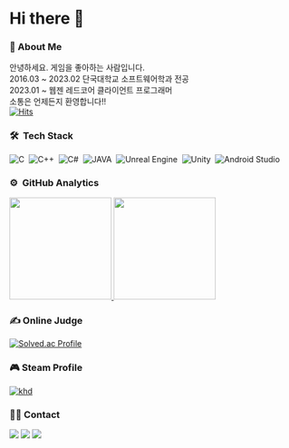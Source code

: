 # Hi there 👋
### 💬 About Me  
안녕하세요. 게임을 좋아하는 사람입니다.  
2016.03 ~ 2023.02 단국대학교 소프트웨어학과 전공  
2023.01 ~ 웹젠 레드코어 클라이언트 프로그래머  
소통은 언제든지 환영합니다!!  
[![Hits](https://hits.seeyoufarm.com/api/count/incr/badge.svg?url=https%3A%2F%2Fgithub.com%2Fvirtus2&count_bg=%2379C83D&title_bg=%23555555&icon=&icon_color=%23E7E7E7&title=hits&edge_flat=false)](https://hits.seeyoufarm.com)  

### 🛠 &nbsp;Tech Stack
![C](https://img.shields.io/badge/-C-A8B9CC?style=flat&logo=C&logoColor=white)&nbsp;
![C++](https://img.shields.io/badge/-C++-00599C?style=flat&logo=C%2B%2B&logoColor=white)&nbsp;
![C#](https://img.shields.io/badge/-C%23-239120?style=flat&logo=C%23&logoColor=white)&nbsp;
![JAVA](https://img.shields.io/badge/-JAVA-05122A?style=flat&logo=Java&logoColor=orange)&nbsp;
![Unreal Engine](https://img.shields.io/badge/-Unreal%20Engine-0E1128?style=flat&logo=unreal-engine&logoColor=white)&nbsp;
![Unity](https://img.shields.io/badge/-Unity-FFFFFF?style=flat&logo=unity&logoColor=grey)&nbsp;
![Android Studio](https://img.shields.io/badge/-Android-3DDC84?style=flat&logo=Android&logoColor=black)&nbsp;

### ⚙️ &nbsp;GitHub Analytics

<a href="https://github.com/virtus2">
  <img height="180em" src="https://github-readme-stats-eight-theta.vercel.app/api?username=virtus2&show_icons=true&theme=dark&include_all_commits=true&count_private=true"/>
  <img height="180em" src="https://github-readme-stats-eight-theta.vercel.app/api/top-langs/?username=virtus2&layout=compact&langs_count=6&theme=dark"/>
</a>

### ✍ Online Judge
[![Solved.ac Profile](http://mazassumnida.wtf/api/generate_badge?boj=upbo)](https://solved.ac/upbo)  

### 🎮 Steam Profile
[![khd](https://steam-stat.vercel.app/api?profileName=khd1234)](https://steamcommunity.com/id/khd1234)

### 🤝🏻 Contact
<a href="mailto:khd1323@naver.com"><img src="https://img.shields.io/badge/-khd1323@naver.com-03C75A?style=flat&logo=naver&logoColor=white"/></a>
<img src="https://img.shields.io/badge/-khd1323-F7E600?style=flat&logo=kakaotalk&logoColor=white"/></a>
<a href="https://steamcommunity.com/id/khd1234/"><img src="https://img.shields.io/badge/-Demon ';...;'-2D333C?style=flat&logo=steam&logoColor=white"/></a>

<!--
**virtus2/virtus2** is a ✨ _special_ ✨ repository because its `README.md` (this file) appears on your GitHub profile.

Here are some ideas to get you started:

- 🔭 I’m currently working on ...
- 🌱 I’m currently learning ...
- 👯 I’m looking to collaborate on ...
- 🤔 I’m looking for help with ...
- 💬 Ask me about ...
- 📫 How to reach me: ...
- 😄 Pronouns: ...
- ⚡ Fun fact: ...
-->
